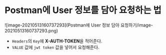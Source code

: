 # Postman에 User 정보를 담아 요청하는 법

![image-20210513160737293](Postman에 User 정보 담아 요청하기/image-20210513160737293.png)

- `Headers`의 `Key`에 **X-AUTH-TOKEN**을 적어준다.
- `VALUE` 값에 `jwt token` 값을 넣어서 요청해준다.